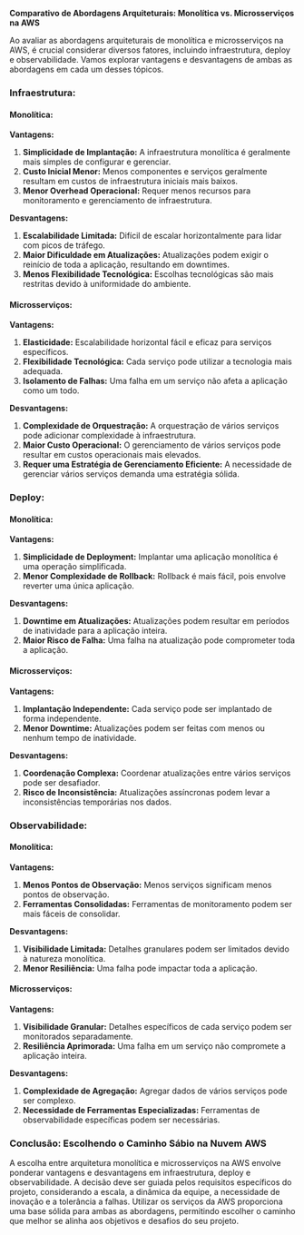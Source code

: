 **Comparativo de Abordagens Arquiteturais: Monolítica vs. Microsserviços na AWS**

Ao avaliar as abordagens arquiteturais de monolítica e microsserviços na AWS, é crucial considerar diversos fatores, incluindo infraestrutura, deploy e observabilidade. Vamos explorar vantagens e desvantagens de ambas as abordagens em cada um desses tópicos.

### **Infraestrutura:**

#### **Monolítica:**
**Vantagens:**
1. **Simplicidade de Implantação:** A infraestrutura monolítica é geralmente mais simples de configurar e gerenciar.
2. **Custo Inicial Menor:** Menos componentes e serviços geralmente resultam em custos de infraestrutura iniciais mais baixos.
3. **Menor Overhead Operacional:** Requer menos recursos para monitoramento e gerenciamento de infraestrutura.

**Desvantagens:**
1. **Escalabilidade Limitada:** Difícil de escalar horizontalmente para lidar com picos de tráfego.
2. **Maior Dificuldade em Atualizações:** Atualizações podem exigir o reinício de toda a aplicação, resultando em downtimes.
3. **Menos Flexibilidade Tecnológica:** Escolhas tecnológicas são mais restritas devido à uniformidade do ambiente.

#### **Microsserviços:**
**Vantagens:**
1. **Elasticidade:** Escalabilidade horizontal fácil e eficaz para serviços específicos.
2. **Flexibilidade Tecnológica:** Cada serviço pode utilizar a tecnologia mais adequada.
3. **Isolamento de Falhas:** Uma falha em um serviço não afeta a aplicação como um todo.

**Desvantagens:**
1. **Complexidade de Orquestração:** A orquestração de vários serviços pode adicionar complexidade à infraestrutura.
2. **Maior Custo Operacional:** O gerenciamento de vários serviços pode resultar em custos operacionais mais elevados.
3. **Requer uma Estratégia de Gerenciamento Eficiente:** A necessidade de gerenciar vários serviços demanda uma estratégia sólida.

### **Deploy:**

#### **Monolítica:**
**Vantagens:**
1. **Simplicidade de Deployment:** Implantar uma aplicação monolítica é uma operação simplificada.
2. **Menor Complexidade de Rollback:** Rollback é mais fácil, pois envolve reverter uma única aplicação.

**Desvantagens:**
1. **Downtime em Atualizações:** Atualizações podem resultar em períodos de inatividade para a aplicação inteira.
2. **Maior Risco de Falha:** Uma falha na atualização pode comprometer toda a aplicação.

#### **Microsserviços:**
**Vantagens:**
1. **Implantação Independente:** Cada serviço pode ser implantado de forma independente.
2. **Menor Downtime:** Atualizações podem ser feitas com menos ou nenhum tempo de inatividade.

**Desvantagens:**
1. **Coordenação Complexa:** Coordenar atualizações entre vários serviços pode ser desafiador.
2. **Risco de Inconsistência:** Atualizações assíncronas podem levar a inconsistências temporárias nos dados.

### **Observabilidade:**

#### **Monolítica:**
**Vantagens:**
1. **Menos Pontos de Observação:** Menos serviços significam menos pontos de observação.
2. **Ferramentas Consolidadas:** Ferramentas de monitoramento podem ser mais fáceis de consolidar.

**Desvantagens:**
1. **Visibilidade Limitada:** Detalhes granulares podem ser limitados devido à natureza monolítica.
2. **Menor Resiliência:** Uma falha pode impactar toda a aplicação.

#### **Microsserviços:**
**Vantagens:**
1. **Visibilidade Granular:** Detalhes específicos de cada serviço podem ser monitorados separadamente.
2. **Resiliência Aprimorada:** Uma falha em um serviço não compromete a aplicação inteira.

**Desvantagens:**
1. **Complexidade de Agregação:** Agregar dados de vários serviços pode ser complexo.
2. **Necessidade de Ferramentas Especializadas:** Ferramentas de observabilidade específicas podem ser necessárias.

### **Conclusão: Escolhendo o Caminho Sábio na Nuvem AWS**

A escolha entre arquitetura monolítica e microsserviços na AWS envolve ponderar vantagens e desvantagens em infraestrutura, deploy e observabilidade. A decisão deve ser guiada pelos requisitos específicos do projeto, considerando a escala, a dinâmica da equipe, a necessidade de inovação e a tolerância a falhas. Utilizar os serviços da AWS proporciona uma base sólida para ambas as abordagens, permitindo escolher o caminho que melhor se alinha aos objetivos e desafios do seu projeto.